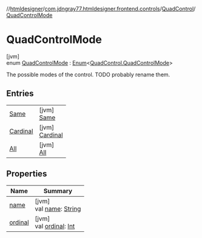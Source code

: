 //[htmldesigner](../../../../index.md)/[com.jdngray77.htmldesigner.frontend.controls](../../index.md)/[QuadControl](../index.md)/[QuadControlMode](index.md)

# QuadControlMode

[jvm]\
enum [QuadControlMode](index.md) : [Enum](https://kotlinlang.org/api/latest/jvm/stdlib/kotlin/-enum/index.html)&lt;[QuadControl.QuadControlMode](index.md)&gt; 

The possible modes of the control. TODO probably rename them.

## Entries

| | |
|---|---|
| [Same](-same/index.md) | [jvm]<br>[Same](-same/index.md) |
| [Cardinal](-cardinal/index.md) | [jvm]<br>[Cardinal](-cardinal/index.md) |
| [All](-all/index.md) | [jvm]<br>[All](-all/index.md) |

## Properties

| Name | Summary |
|---|---|
| [name](-all/index.md#-372974862%2FProperties%2F-1216412040) | [jvm]<br>val [name](-all/index.md#-372974862%2FProperties%2F-1216412040): [String](https://kotlinlang.org/api/latest/jvm/stdlib/kotlin/-string/index.html) |
| [ordinal](-all/index.md#-739389684%2FProperties%2F-1216412040) | [jvm]<br>val [ordinal](-all/index.md#-739389684%2FProperties%2F-1216412040): [Int](https://kotlinlang.org/api/latest/jvm/stdlib/kotlin/-int/index.html) |
